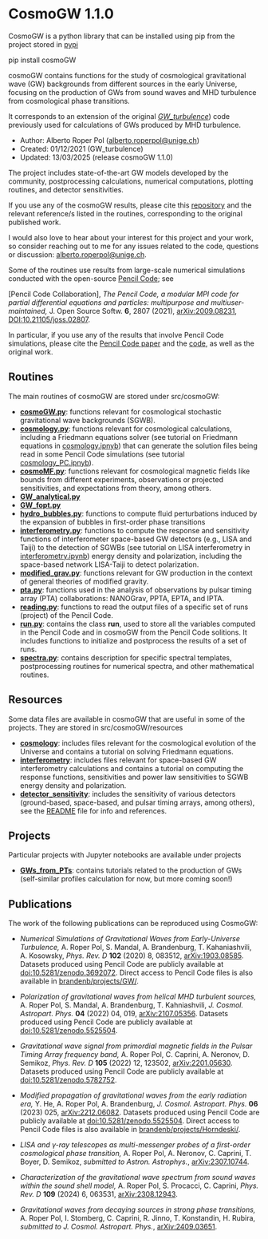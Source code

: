 # CosmoGW 1.1.0

CosmoGW is a python library that can be installed using pip from the
project stored in [pypi](https://pypi.org/project/cosmoGW)

pip install cosmoGW

cosmoGW contains functions for the study of cosmological gravitational wave (GW)
backgrounds from different sources in the early Universe, focusing on the
production of GWs from sound waves and MHD turbulence from cosmological phase
transitions.

It corresponds to an extension of the original [*GW_turbulence*](https://github.com/AlbertoRoper/GW_turbulence))
code previously used for calculations of GWs produced by MHD turbulence.

* Author: Alberto Roper Pol (alberto.roperpol@unige.ch)
* Created: 01/12/2021 (GW_turbulence)
* Updated: 13/03/2025 (release cosmoGW 1.1.0)  

The project includes state-of-the-art GW models developed by the community, postprocessing calculations,
numerical computations, plotting routines, and detector sensitivities.

If you use any of the cosmoGW results, please cite this [repository](https://github.com/MHDcosmoGW/cosmoGW) and the
relevant reference/s listed in the routines, corresponding to the original published work.

I would also love to hear about your interest for this project and your work, so consider reaching out to me for
any issues related to the code, questions or discussion: alberto.roperpol@unige.ch.

Some of the routines use results from large-scale numerical simulations conducted with the open-source
[Pencil Code](https://github.com/pencil-code); see

[Pencil Code Collaboration], *The Pencil Code, a modular MPI code for partial differential equations and particles:
multipurpose and multiuser-maintained,* J. Open Source Softw. **6**, 2807 (2021), 
[arXiv:2009.08231](https://arxiv.org/abs/2009.08231), [DOI:10.21105/joss.02807](https://joss.theoj.org/papers/10.21105/joss.02807).

In particular, if you use any of the results that involve Pencil Code simulations, please cite the
[Pencil Code paper](https://joss.theoj.org/papers/10.21105/joss.02807) and the
[code](https://github.com/pencil-code), as well as the original work.

## Routines

The main routines of cosmoGW are stored under src/cosmoGW:

* [**cosmoGW.py**](src/cosmoGW/cosmoGW.py): functions relevant for cosmological stochastic gravitational wave backgrounds (SGWB).
* [**cosmology.py**](src/cosmoGW/cosmology.py): functions relevant for cosmological calculations, including a Friedmann equations
  solver (see tutorial on Friedmann equations in [cosmology.ipnyb](cosmology/cosmology.ipynb)) that can generate the solution
  files being read in some Pencil Code simulations (see tutorial [cosmology_PC.ipnyb](cosmology/cosmology_PC.ipynb)).
* [**cosmoMF.py**](src/cosmoGW/cosmoMF.py): functions relevant for cosmological magnetic fields like bounds from different experiments,
  observations or projected sensitivities, and expectations from theory, among others.
* [**GW_analytical.py**](src/cosmoGW/GW_analytical.py)
* [**GW_fopt.py**](src/cosmoGW/GW_fopt.py)
* [**hydro_bubbles.py**](src/cosmoGW/hydro_bubbles.py): functions to compute fluid perturbations induced by the expansion of
  bubbles in first-order phase transitions
* [**interferometry.py**](src/cosmoGW/interferometry.py): functions to compute the response and sensitivity functions of interferometer
  space-based GW detectors (e.g., LISA and Taiji) to the detection of SGWBs (see tutorial on LISA interferometry in
  [interferometry.ipynb](interferometry/interferometry.ipynb)) energy density and polarization, including the space-based network
  LISA-Taiji to detect polarization.
* [**modified_grav.py**](src/cosmoGW/modified_grav.py): functions relevant for GW production in the context of general theories of
  modified gravity.
* [**pta.py**](src/cosmoGW/pta.py): functions used in the analysis of observations by pulsar timing array (PTA) collaborations:
  NANOGrav, PPTA, EPTA, and IPTA.
* [**reading.py**](src/cosmoGW/reading.py): functions to read the output files of a specific set of runs (project)
  of the Pencil Code.
* [**run.py**](src/cosmoGW/run.py): contains the class **run**, used to store all the variables computed in the Pencil Code and in
  cosmoGW from the Pencil Code solitions. It includes functions to initialize and postprocess the results of a set of runs.
* [**spectra.py**](src/cosmoGW/spectra.py): contains description for specific spectral templates, postprocessing routines for
  numerical spectra, and other mathematical routines.

## Resources

Some data files are available in cosmoGW that are useful in some of the projects.
They are stored in src/cosmoGW/resources

* [**cosmology**](src/cosmoGW/resources/cosmology): includes files relevant for the cosmological evolution of the Universe and
  contains a tutorial on solving Friedmann equations.
* [**interferometry**](src/cosmoGW/resources/interferometry): includes files relevant for space-based GW interferometry calculations
  and contains a tutorial on computing the response functions, sensitivities and power law sensitivities to SGWB energy density
  and polarization.
* [**detector_sensitivity**](detector_sensitivity): includes the sensitivity of various detectors (ground-based, space-based,
  and pulsar timing arrays, among others), see the [README](detector_sensitivity/README.md) file for info and references.

## Projects

Particular projects with Jupyter notebooks are available under projects

* [**GWs_from_PTs**](projects/GWs_from_PTs): contains tutorials related to the production of GWs (self-similar profiles
  calculation for now, but more coming soon!)

## Publications

The work of the following publications can be reproduced using CosmoGW:

* *Numerical Simulations of Gravitational Waves from Early-Universe Turbulence,* A. Roper Pol, S. Mandal, A. Brandenburg,
  T. Kahaniashvili, A. Kosowsky, *Phys. Rev. D* **102** (2020) 8, 083512, [arXiv:1903.08585](https://arxiv.org/abs/1903.08585).
  Datasets produced using Pencil Code are publicly available at [doi:10.5281/zenodo.3692072](https://zenodo.org/records/3692072).
  Direct access to Pencil Code files is also available in
  [brandenb/projects/GW/](http://norlx65.nordita.org/~brandenb/projects/GW/).
  
* *Polarization of gravitational waves from helical MHD turbulent sources,* A. Roper Pol, S. Mandal, A. Brandenburg,
  T. Kahniashvili, *J. Cosmol. Astropart. Phys.* **04** (2022) 04, 019, [arXiv:2107.05356](https://arxiv.org/abs/2107.05356).
  Datasets produced using Pencil Code are publicly available at
  [doi:10.5281/zenodo.5525504](https://zenodo.org/records/5525504).
  
* *Gravitational wave signal from primordial magnetic fields in the Pulsar Timing Array frequency band,* A. Roper Pol,
  C. Caprini, A. Neronov, D. Semikoz, *Phys. Rev. D* **105** (2022) 12, 123502, [arXiv:2201.05630](https://arxiv.org/abs/2201.05630).
  Datasets produced using Pencil Code are publicly available at
  [doi:10.5281/zenodo.5782752](https://zenodo.org/records/5782752).

* *Modified propagation of gravitational waves from the early radiation era,* Y. He, A. Roper Pol, A. Brandenburg, *J. Cosmol.
  Astropart. Phys.* **06** (2023) 025, [arXiv:2212.06082](https://arxiv.org/abs/2212.06082).
  Datasets produced using Pencil Code are publicly available at [doi:10.5281/zenodo.5525504](https://zenodo.org/records/5525504).
  Direct access to Pencil Code files is also available in
  [brandenb/projects/Horndeski/](http://norlx65.nordita.org/~brandenb/projects/Horndeski/).

* *LISA and γ-ray telescopes as multi-messenger probes of a first-order cosmological phase transition,* A. Roper Pol,
  A. Neronov, C. Caprini, T. Boyer, D. Semikoz, *submitted to Astron. Astrophys.*,
  [arXiv:2307.10744](https://arxiv.org/abs/2307.10744).

* *Characterization of the gravitational wave spectrum from sound waves within the sound shell model,* A. Roper Pol,
  S. Procacci, C. Caprini, *Phys. Rev. D* **109** (2024) 6, 063531, [arXiv:2308.12943](https://arxiv.org/abs/2308.12943).

* *Gravitational waves from decaying sources in strong phase transitions,* A. Roper Pol, I. Stomberg, C. Caprini, R. Jinno,
  T. Konstandin, H. Rubira, *submitted to J. Cosmol. Astropart. Phys.*, [arXiv:2409.03651](https://arxiv.org/abs/2409.03651).
